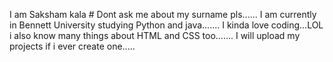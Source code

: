 I am Saksham kala # Dont ask me about my surname pls......
I am currently in Bennett University studying Python and java.......
I kinda love coding...LOL
i also know many things about HTML and CSS too.......
I will upload my projects if i ever create one.....

<!---
Sakshamkala/Sakshamkala is a ✨ special ✨ repository because its `README.md` (this file) appears on your GitHub profile.
You can click the Preview link to take a look at your changes.
--->
